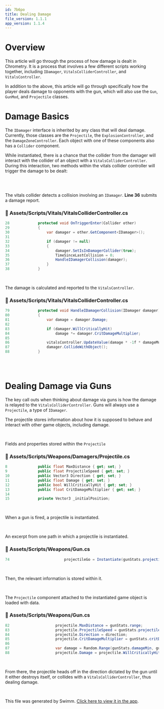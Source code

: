 ```yaml
---
id: 7b6po
title: Dealing Damage
file_version: 1.1.1
app_version: 1.1.4
---
```


# Overview

This article will go through the process of how damage is dealt in Chrometry. It is a process that involves a few different scripts working together, including `IDamager`<swm-token data-swm-token=":Assets/Scripts/Interfaces/IDamager.cs:3:5:5:`	public interface IDamager`"/>, `VitalsColliderController`<swm-token data-swm-token=":Assets/Scripts/Vitals/VitalsColliderController.cs:7:5:5:`    public class VitalsColliderController : MonoBehaviour`"/>, and `VitalsController`<swm-token data-swm-token=":Assets/Scripts/Vitals/VitalsController.cs:9:7:7:`    public abstract class VitalsController : MonoBehaviour`"/>.

In addition to the above, this article will go through specifically how the player deals damage to opponents with the gun, which will also use the `Gun`<swm-token data-swm-token=":Assets/TooManyCrosshairs/_Demo/Scripts/Gun.cs:7:5:5:`    public class Gun : MonoBehaviour`"/>, `GunMod`<swm-token data-swm-token=":Assets/Data/Scripts/GunMod.cs:7:5:5:`    public class GunMod : ScriptableObject`"/>, and `Projectile`<swm-token data-swm-token=":Assets/Scripts/Weapons/Damagers/Projectile.cs:6:5:5:`    public class Projectile : MonoBehaviour, IDamager`"/> classes.

# Damage Basics

The `IDamager`<swm-token data-swm-token=":Assets/Scripts/Interfaces/IDamager.cs:3:5:5:`	public interface IDamager`"/> interface is inherited by any class that will deal damage. Currently, those classes are the `Projectile`<swm-token data-swm-token=":Assets/Scripts/Weapons/Damagers/Projectile.cs:6:5:5:`    public class Projectile : MonoBehaviour, IDamager`"/>, the `ExplosionController`<swm-token data-swm-token=":Assets/Scripts/Weapons/Damagers/ExplosionController.cs:7:5:5:`    public class ExplosionController : MonoBehaviour, IDamager`"/>, and the `DamageZoneController`<swm-token data-swm-token=":Assets/Scripts/Weapons/Damagers/DamageZoneController.cs:7:5:5:`    public class DamageZoneController : MonoBehaviour, IDamager`"/>. Each object with one of these components also has a `Collider`<swm-token data-swm-token=":Assets/Scripts/Vitals/VitalsColliderController.cs:28:7:7:`        protected void OnTriggerEnter(Collider other)`"/> component.

While instantiated, there is a chance that the collider from the damager will interact with the collider of an object with a `VitalsColliderController`<swm-token data-swm-token=":Assets/Scripts/Vitals/VitalsColliderController.cs:7:5:5:`    public class VitalsColliderController : MonoBehaviour`"/>. During this interaction, two methods within the vitals collider controller will trigger the damage to be dealt:

<br/>

<br/>

The vitals collider detects a collision involving an `IDamager`<swm-token data-swm-token=":Assets/Scripts/Vitals/VitalsColliderController.cs:30:11:11:`            var damager = other.GetComponent&lt;IDamager&gt;();`"/>. **Line 36** submits a damage report.
<!-- NOTE-swimm-snippet: the lines below link your snippet to Swimm -->
### 📄 Assets/Scripts/Vitals/VitalsColliderController.cs
```c#
28             protected void OnTriggerEnter(Collider other)
29             {
30                 var damager = other.GetComponent<IDamager>();
31     
32                 if (damager != null)
33                 {
34                     damager.SetIsInDamagerCollider(true);
35                     TimeSinceLastCollision = 0;
36                     HandleIDamagerCollision(damager);
37                 }
38             }
```

<br/>

The damage is calculated and reported to the `VitalsController`<swm-token data-swm-token=":Assets/Scripts/Vitals/VitalsController.cs:9:7:7:`    public abstract class VitalsController : MonoBehaviour`"/>.
<!-- NOTE-swimm-snippet: the lines below link your snippet to Swimm -->
### 📄 Assets/Scripts/Vitals/VitalsColliderController.cs
```c#
79             protected void HandleIDamagerCollision(IDamager damager)
80             {
81                 var damage = damager.Damage;
82                 
83                 if (damager.WillCriticallyHit)
84                     damage *= damager.CritDamageMultiplier;
85                 
86                 vitalsController.UpdateValue(damage * -1f * damageMultiplier);
87                 damager.CollideWithObject();
88             }
```

<br/>

<br/>

# Dealing Damage via Guns

The key call outs when thinking about damage via guns is how the damage is relayed to the `VitalsColliderController`<swm-token data-swm-token=":Assets/Scripts/Vitals/VitalsColliderController.cs:7:5:5:`    public class VitalsColliderController : MonoBehaviour`"/>. Guns will always use a `Projectile`<swm-token data-swm-token=":Assets/Scripts/Weapons/Damagers/Projectile.cs:6:5:5:`    public class Projectile : MonoBehaviour, IDamager`"/>, a type of `IDamager`<swm-token data-swm-token=":Assets/Scripts/Interfaces/IDamager.cs:3:5:5:`	public interface IDamager`"/>.

The projectile stores information about how it is supposed to behave and interact with other game objects, including damage.

<br/>

Fields and properties stored within the `Projectile`<swm-token data-swm-token=":Assets/Scripts/Weapons/Damagers/Projectile.cs:6:5:5:`    public class Projectile : MonoBehaviour, IDamager`"/>
<!-- NOTE-swimm-snippet: the lines below link your snippet to Swimm -->
### 📄 Assets/Scripts/Weapons/Damagers/Projectile.cs
```c#
8              public float MaxDistance { get; set; }
9              public float ProjectileSpeed { get; set; }
10             public Vector3 Direction { get; set; }
11             public float Damage { get; set; }
12             public bool WillCriticallyHit { get; set; }
13             public float CritDamageMultiplier { get; set; }
14     
15             private Vector3 _initialPosition;
```

<br/>

When a gun is fired, a projectile is instantiated.

<br/>

An excerpt from one path in which a projectile is instantiated.
<!-- NOTE-swimm-snippet: the lines below link your snippet to Swimm -->
### 📄 Assets/Scripts/Weapons/Gun.cs
```c#
74                         projectileGo = Instantiate(gunStats.projectile.baseModel, muzzle.transform.position,
```

<br/>

Then, the relevant information is stored within it.

<br/>

The `Projectile`<swm-token data-swm-token=":Assets/Scripts/Weapons/Damagers/Projectile.cs:6:5:5:`    public class Projectile : MonoBehaviour, IDamager`"/> component attached to the instantiated game object is loaded with data.
<!-- NOTE-swimm-snippet: the lines below link your snippet to Swimm -->
### 📄 Assets/Scripts/Weapons/Gun.cs
```c#
82                     projectile.MaxDistance = gunStats.range;
83                     projectile.ProjectileSpeed = gunStats.projectileSpeed;
84                     projectile.Direction = direction;
85                     projectile.CritDamageMultiplier = gunStats.critDamageMultiplier;
86     
87                     var damage = Random.Range(gunStats.damageMin, gunStats.damageMax);
88                     projectile.Damage = projectile.WillCriticallyHit ? damage * gunStats.critDamageMultiplier : damage;
```

<br/>

From there, the projectile heads off in the direction dictated by the gun until it either destroys itself, or collides with a `VitalsColliderController`<swm-token data-swm-token=":Assets/Scripts/Vitals/VitalsColliderController.cs:7:5:5:`    public class VitalsColliderController : MonoBehaviour`"/>, thus dealing damage.

<br/>

This file was generated by Swimm. [Click here to view it in the app](https://app.swimm.io/repos/Z2l0aHViJTNBJTNBQ2hyb21ldHJ5JTNBJTNBcGlkaWU=/docs/7b6po).
